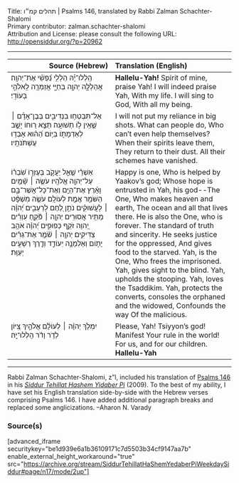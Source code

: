 <html>
<head></head>
<body>
Title: תהלים קמ״ו | Psalms 146, translated by Rabbi Zalman Schachter-Shalomi<br />
Primary contributor: zalman.schachter-shalomi<br />
Attribution and License: please consult the following URL: <a href="http://opensiddur.org/?p=20962">http://opensiddur.org/?p=20962</a>
<p />
<hr />

<table style="margin-left: auto;margin-right: auto;" class="draggable">
<thead><tr><th id="x" style="text-align: right;">Source (Hebrew)</th><th style="text-align: left;">Translation (English)</th></tr></thead>
<tbody>
<tr><td style="vertical-align:top;" width="46%">
<div class="liturgy"><span lang="he">
הַֽלְלוּ־יָ֡הּ 
הַלְלִ֥י נַ֝פְשִׁ֗י אֶת־יְהוָֽה׃
אֲהַלְלָ֣ה יְהוָ֣ה 
בְּחַיָּ֑י 
אֲזַמְּרָ֖ה לֵֽאלֹהַ֣י 
בְּעוֹדִֽי׃
</span></div></td>
 
<td style="vertical-align:top;" width="53%">
<div class="english">
<strong>Hallelu-Yah!</strong>
Spirit of mine, praise Yah!
I will indeed praise Yah, 
With my life. 
I will sing to God, 
With all my being.
</div></td></tr>


<tr><td style="vertical-align:top;" width="46%">
<div class="liturgy"><span lang="he">
אַל־תִּבְטְח֥וּ בִנְדִיבִ֑ים 
בְּבֶן־אָדָ֓ם ׀ 
שֶׁ֤אֵֽין ל֥וֹ תְשׁוּעָֽה׃
תֵּצֵ֣א ר֭וּחוֹ 
יָשֻׁ֣ב לְאַדְמָת֑וֹ 
בַּיּ֥וֹם הַ֝ה֗וּא אָבְד֥וּ עֶשְׁתֹּנֹתָֽיו׃
</span></div></td>
 
<td style="vertical-align:top;" width="53%">
<div class="english">
I will not put my reliance in big shots. 
What can people do, 
Who can’t even help themselves?
When their spirits leave them, 
They return to their dust. 
All their schemes have vanished.
</div></td></tr>


<tr><td style="vertical-align:top;" width="46%">
<div class="liturgy"><span lang="he">
אַשְׁרֵ֗י 
שֶׁ֤אֵ֣ל יַעֲקֹ֣ב בְּעֶזְר֑וֹ 
שִׂ֝בְר֗וֹ עַל־יְהוָ֥ה אֱלֹהָֽיו׃
עֹשֶׂ֤ה ׀ שָׁ֘מַ֤יִם וָאָ֗רֶץ 
אֶת־הַיָּ֥ם וְאֶת־כָּל־אֲשֶׁר־בָּ֑ם 
הַשֹּׁמֵ֖ר אֱמֶ֣ת 
לְעוֹלָֽם׃
עֹשֶׂ֤ה מִשְׁפָּ֨ט ׀ לָעֲשׁוּקִ֗ים 
נֹתֵ֣ן לֶ֭חֶם לָרְעֵבִ֑ים 
יְ֝הוָ֗ה 
מַתִּ֥יר אֲסוּרִֽים׃
יְהוָ֤ה ׀ פֹּ֘קֵ֤חַ עִוְרִ֗ים 
יְ֭הוָה זֹקֵ֣ף כְּפוּפִ֑ים 
יְ֝הוָ֗ה אֹהֵ֥ב צַדִּיקִֽים׃
יְהוָ֤ה ׀ שֹׁ֘מֵ֤ר אֶת־גֵּרִ֗ים 
יָת֣וֹם וְאַלְמָנָ֣ה 
יְעוֹדֵ֑ד 
וְדֶ֖רֶךְ רְשָׁעִ֣ים 
יְעַוֵּֽת׃
</span></div></td>
 
<td style="vertical-align:top;" width="53%">
<div class="english">
Happy is one, 
Who is helped by Yaakov’s god; 
Whose hope is entrusted in Yah, his god--The One, 
Who makes heaven and earth, 
The ocean and all that lives there.
He is also the One, who is forever. 
The standard of truth and sincerity.
He seeks justice for the oppressed, 
And gives food to the starved. 
Yah, is the One, 
Who frees the imprisoned.
Yah, gives sight to the blind. 
Yah, upholds the stooping. 
Yah, loves the Tsaddikim.
Yah, protects the converts, 
consoles the orphaned 
and the widowed, 
Confounds the way 
Of the malicious.
</div></td></tr>


<tr><td style="vertical-align:top;" width="46%">
<div class="liturgy"><span lang="he">
יִמְלֹ֤ךְ יְהוָ֨ה ׀ 
לְעוֹלָ֗ם אֱלֹהַ֣יִךְ צִ֭יּוֹן 
לְדֹ֥ר וָדֹ֗ר 
הַֽלְלוּ־יָֽהּ׃
</span></div></td>
 
<td style="vertical-align:top;" width="53%">
<div class="english">
Please, Yah! Tsiyyon’s god! 
Manifest Your rule in the world! 
For us, and for our children.
<strong>Hallelu-Yah</strong>
</div></td></tr>
</tbody></table>

<hr />

Rabbi Zalman Schachter-Shalomi, z”l, included his translation of <a href="https://en.wikipedia.org/wiki/Psalms_146">Psalms 146</a> in his <em><a href="https://opensiddur.org/siddurim/ha-ari/neo-hasidut/reb-zalmans-open-siddur-tehillat-hashem/">Siddur Tehillat Hashem Yidaber Pi</a></em> (2009). To the best of my ability, I have set his English translation side-by-side with the Hebrew verses comprising Psalms 146. I have added additional paragraph breaks and replaced some anglicizations. –Aharon N. Varady

<h3>Source(s)</h3>

[advanced_iframe securitykey="be1d939e6a1b36109171c7d5503b34cf9147aa7b" enable_external_height_workaround="true" src="https://archive.org/stream/SiddurTehillatHaShemYedaberPiWeekdaySiddur#page/n17/mode/2up"]
</body>
</html>